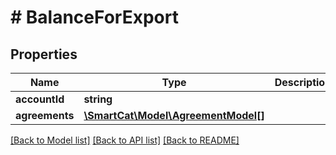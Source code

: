 # # BalanceForExport

## Properties

Name | Type | Description | Notes
------------ | ------------- | ------------- | -------------
**accountId** | **string** |  | [optional]
**agreements** | [**\SmartCat\Model\AgreementModel[]**](AgreementModel.md) |  | [optional]

[[Back to Model list]](../../README.md#models) [[Back to API list]](../../README.md#endpoints) [[Back to README]](../../README.md)
